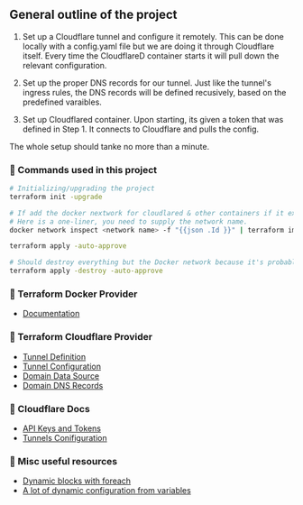 ## General outline of the project

1. Set up a Cloudflare tunnel and configure it remotely.
    This can be done locally with a config.yaml file but we are doing it through Cloudflare itself. Every time the CloudflareD container starts it will pull down the relevant configuration.

2. Set up the proper DNS records for our tunnel.
    Just like the tunnel's ingress rules, the DNS records will be defined recusively, based on the predefined varaibles.

3. Set up Cloudflared container.
    Upon starting, its given a token that was defined in Step 1. It connects to Cloudflare and pulls the config.

The whole setup should tanke no more than a minute.

### 📝 Commands used in this project
```bash
# Initializing/upgrading the project
terraform init -upgrade

# If add the docker nextwork for cloudlared & other containers if it exists.
# Here is a one-liner, you need to supply the network name.
docker network inspect <network name> -f "{{json .Id }}" | terraform import docker_network.cloudflared_network _

terraform apply -auto-approve

# Should destroy everything but the Docker network because it's probably used by other containers.
terraform apply -destroy -auto-approve

```

### 🌟 Terraform Docker Provider
* [Documentation](https://registry.terraform.io/providers/kreuzwerker/docker/latest/docs/resources/container)

### 🌟 Terraform Cloudflare Provider
* [Tunnel Definition](https://registry.terraform.io/providers/cloudflare/cloudflare/latest/docs/resources/tunnel)
* [Tunnel Configuration](https://registry.terraform.io/providers/cloudflare/cloudflare/latest/docs/resources/tunnel_config)
* [Domain Data Source](https://registry.terraform.io/providers/cloudflare/cloudflare/latest/docs/data-sources/zone)
* [Domain DNS Records](https://registry.terraform.io/providers/cloudflare/cloudflare/latest/docs/resources/record)

### 🌟 Cloudflare Docs
* [API Keys and Tokens](https://developers.cloudflare.com/fundamentals/api/get-started/create-token/)
* [Tunnels Conifiguration](https://developers.cloudflare.com/cloudflare-one/connections/connect-apps/)


### 🌟 Misc useful resources

* [Dynamic blocks with foreach](https://developer.hashicorp.com/terraform/language/expressions/dynamic-blocks)
* [A lot of dynamic configuration from variables](https://blog.gruntwork.io/terraform-tips-tricks-loops-if-statements-and-gotchas-f739bbae55f9)